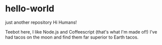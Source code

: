 # hello-world
just another repository
Hi Humans!

Teebot here, I like Node.js and Coffeescript (that's what I'm made of!)
I've had tacos on the moon and find them far superior to Earth tacos.

